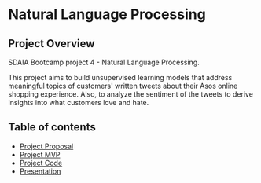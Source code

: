 # Natural Language Processing

## Project Overview
SDAIA Bootcamp project 4 - Natural Language Processing. 

This project aims to build unsupervised learning models that address meaningful topics of customers' written tweets about their Asos online shopping experience. Also, to analyze the sentiment of the tweets to derive insights into what customers love and hate.


## Table of contents
* [Project Proposal](https://github.com/ReefAlturki/NaturalLanguageProcessing/blob/main/Project_Proposal.md)
* [Project MVP](https://github.com/ReefAlturki/NaturalLanguageProcessing/blob/main/NaturalLanguageProcessing_flair.ipynb)
* [Project Code](https://github.com/ReefAlturki/NaturalLanguageProcessing/blob/main/NLP_Project_Code.ipynb)
* [Presentation](https://github.com/ReefAlturki/NLP_UnsupervisedLearning_Project/blob/main/presentation.pdf)
